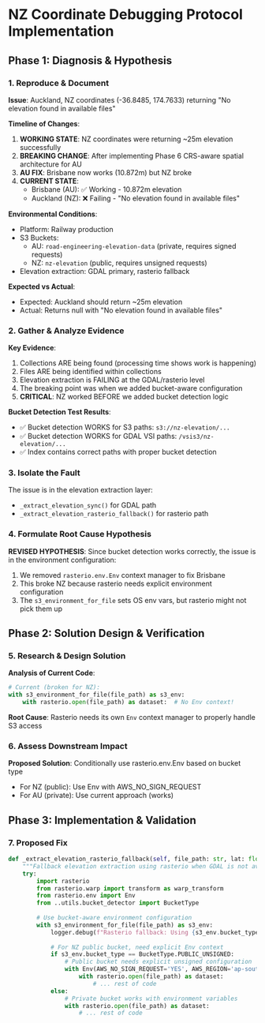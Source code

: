 # NZ Coordinate Debugging Protocol Implementation

## Phase 1: Diagnosis & Hypothesis

### 1. Reproduce & Document

**Issue**: Auckland, NZ coordinates (-36.8485, 174.7633) returning "No elevation found in available files"

**Timeline of Changes**:
1. **WORKING STATE**: NZ coordinates were returning ~25m elevation successfully
2. **BREAKING CHANGE**: After implementing Phase 6 CRS-aware spatial architecture for AU
3. **AU FIX**: Brisbane now works (10.872m) but NZ broke
4. **CURRENT STATE**: 
   - Brisbane (AU): ✅ Working - 10.872m elevation
   - Auckland (NZ): ❌ Failing - "No elevation found in available files"

**Environmental Conditions**:
- Platform: Railway production
- S3 Buckets:
  - AU: `road-engineering-elevation-data` (private, requires signed requests)
  - NZ: `nz-elevation` (public, requires unsigned requests)
- Elevation extraction: GDAL primary, rasterio fallback

**Expected vs Actual**:
- Expected: Auckland should return ~25m elevation
- Actual: Returns null with "No elevation found in available files"

### 2. Gather & Analyze Evidence

**Key Evidence**:
1. Collections ARE being found (processing time shows work is happening)
2. Files ARE being identified within collections
3. Elevation extraction is FAILING at the GDAL/rasterio level
4. The breaking point was when we added bucket-aware configuration
5. **CRITICAL**: NZ worked BEFORE we added bucket detection logic

**Bucket Detection Test Results**:
- ✅ Bucket detection WORKS for S3 paths: `s3://nz-elevation/...`
- ✅ Bucket detection WORKS for GDAL VSI paths: `/vsis3/nz-elevation/...`
- ✅ Index contains correct paths with proper bucket detection

### 3. Isolate the Fault

The issue is in the elevation extraction layer:
- `_extract_elevation_sync()` for GDAL path
- `_extract_elevation_rasterio_fallback()` for rasterio path

### 4. Formulate Root Cause Hypothesis

**REVISED HYPOTHESIS**: 
Since bucket detection works correctly, the issue is in the environment configuration:
1. We removed `rasterio.env.Env` context manager to fix Brisbane
2. This broke NZ because rasterio needs explicit environment configuration
3. The `s3_environment_for_file` sets OS env vars, but rasterio might not pick them up

## Phase 2: Solution Design & Verification

### 5. Research & Design Solution

**Analysis of Current Code**:
```python
# Current (broken for NZ):
with s3_environment_for_file(file_path) as s3_env:
    with rasterio.open(file_path) as dataset:  # No Env context!
```

**Root Cause**: Rasterio needs its own `Env` context manager to properly handle S3 access

### 6. Assess Downstream Impact

**Proposed Solution**: Conditionally use rasterio.env.Env based on bucket type
- For NZ (public): Use Env with AWS_NO_SIGN_REQUEST
- For AU (private): Use current approach (works)

## Phase 3: Implementation & Validation

### 7. Proposed Fix

```python
def _extract_elevation_rasterio_fallback(self, file_path: str, lat: float, lon: float) -> Optional[float]:
    """Fallback elevation extraction using rasterio when GDAL is not available"""
    try:
        import rasterio
        from rasterio.warp import transform as warp_transform
        from rasterio.env import Env
        from ..utils.bucket_detector import BucketType
        
        # Use bucket-aware environment configuration
        with s3_environment_for_file(file_path) as s3_env:
            logger.debug(f"Rasterio fallback: Using {s3_env.bucket_type.value} configuration")
            
            # For NZ public bucket, need explicit Env context
            if s3_env.bucket_type == BucketType.PUBLIC_UNSIGNED:
                # Public bucket needs explicit unsigned configuration
                with Env(AWS_NO_SIGN_REQUEST='YES', AWS_REGION='ap-southeast-2'):
                    with rasterio.open(file_path) as dataset:
                        # ... rest of code
            else:
                # Private bucket works with environment variables
                with rasterio.open(file_path) as dataset:
                    # ... rest of code
```